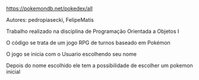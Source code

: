 https://pokemondb.net/pokedex/all 

Autores: pedropiasecki, FelipeMatis

Trabalho realizado na disciplina de Programação Orientada a Objetos I

O código se trata de um jogo RPG de turnos baseado em Pokémon

O jogo se inicia com o Usuario escolhendo seu nome

Depois do nome escolhido ele tem a possibilidade de escolher um pokemon inicial



